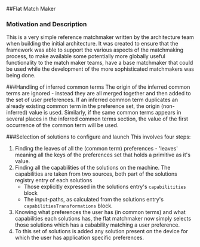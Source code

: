##Flat Match Maker

### Motivation and Description
This is a very simple reference matchmaker written by the architecture team when building the initial architecture. It was created to ensure that the framework was able to support the various aspects of the matchmaking process, to make available some potentially more globally useful functionality to the match maker teams, have a base matchmaker that could be used while the development of the more sophisticated matchmakers was being done. 

###Handling of inferred common terms
The origin of the inferred common terms are ignored - instead they are all merged together and then added to the set of user preferences. If an inferred common term duplicates an already existing common term in the preference set, the origin (non-inferred) value is used. Similarly, if the same common terms appears in several places in the inferred common terms section, the value of the first occurrence of the common term will be used.

###Selection of solutions to configure and launch
This involves four steps:
1. Finding the leaves of all the (common term) preferences - 'leaves' meaning all the keys of the preferences set that holds a primitive as it's value.
2. Finding all the capabilities of the solutions on the machine. The capabilities are taken from two sources, both part of the solutions registry entry of each solutions
    * Those explicitly expressed in the solutions entry's `capabilitities` block
    * The input-paths, as calculated from the solutions entry's `capabilitiesTransformations` block.
3. Knowing what preferences the user has (in common terms) and what capabilities each solutions has, the flat matchmaker now simply selects those solutions which has a cabability matching a user preference.
4. To this set of solutions is added any solution present on the device for which the user has application specific preferences.